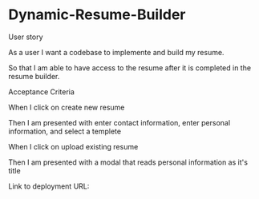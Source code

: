 # Dynamic-Resume-Builder
User story 


As a user I want a codebase to implemente and build my resume. 

So that I am able to have access to the resume after it is completed in the resume builder.




Acceptance Criteria

When I click on create new resume 

Then I am presented with enter contact information, enter personal information, and select a templete

When I click on upload existing resume

Then I am presented with a modal that reads personal information as it's title 





Link to deployment URL:
